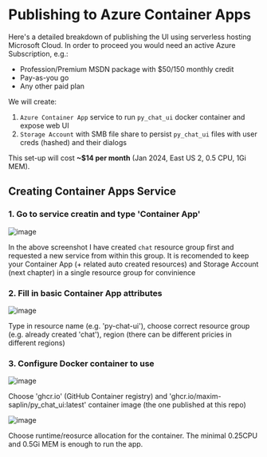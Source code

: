 # Publishing to Azure Container Apps

Here's a detailed breakdown of publishing the UI using serverless hosting Microsoft Cloud. In order to proceed you would need an active Azure Subscription, e.g.:
- Profession/Premium MSDN package with $50/150 monthly credit
- Pay-as-you go
- Any other paid plan

We will create:
1. `Azure Container App` service to run `py_chat_ui` docker container and expose web UI
2. `Storage Account` with SMB file share to persist `py_chat_ui` files with user creds (hashed) and their dialogs

This set-up will cost **~$14 per month** (Jan 2024, East US 2, 0.5 CPU, 1Gi MEM).

## Creating Container Apps Service

### 1. Go to service creatin and type 'Container App'

![image](https://github.com/maxim-saplin/py_chat_ui/assets/7947027/6534c0cc-fa62-47de-b11b-301f46b14109)

In the above screenshot I have created `chat` resource group first and requested a new service from within this group. It is recomended to keep your Container App (+ related auto created resources) and Storage Account (next chapter) in a single resource group for convinience


### 2. Fill in basic Container App attributes

![image](https://github.com/maxim-saplin/py_chat_ui/assets/7947027/3eddabfe-4956-451f-8c74-7c85a0e48d8b)

Type in resource name (e.g. 'py-chat-ui'), choose correct resource group (e.g. already created 'chat'), region (there can be different pricies in different regions)

### 3. Configure Docker container to use

![image](https://github.com/maxim-saplin/py_chat_ui/assets/7947027/9542bd5e-c122-4f4b-ad41-bf40ec3d85f1)

Choose 'ghcr.io' (GitHub Container registry) and 'ghcr.io/maxim-saplin/py_chat_ui:latest' container image (the one published at this repo)

![image](https://github.com/maxim-saplin/py_chat_ui/assets/7947027/584f359d-3ad2-4f4c-9e43-d5310b50a716)

Choose runtime/reosurce allocation for the container. The minimal 0.25CPU and 0.5Gi MEM is enough to run the app.

